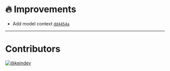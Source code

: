 # :fire: Improvements

- Add model context [`dd4454a`](https://github.com/keindev/mst-tools/commit/dd4454a21502070fbe1c7b0ad172c675e5590959)

---

# Contributors

[![@keindev](https://avatars.githubusercontent.com/u/4527292?v=4&s=40)](https://github.com/keindev)
